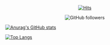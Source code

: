 <div align=center>

  [![Hits](https://hits.seeyoufarm.com/api/count/incr/badge.svg?url=https://github.com/callor&count_bg=#379C83D&title_bg=#3555555&icon=&icon_color=#3E7E7E7&title=hits&edge_flat=false&style=for-the-badge)](https://hits.seeyoufarm.com)

![GitHub followers](https://img.shields.io/github/followers/callor?style=for-the-badge)
  
</div>

[![Anurag's GitHub stats](https://github-readme-stats.vercel.app/api?username=callor&theme=dark)](https://github.com/anuraghazra/github-readme-stats)

[![Top Langs](https://github-readme-stats.vercel.app/api/top-langs/?username=callor&theme=dark&layout=compact)](https://github.com/anuraghazra/github-readme-stats)


